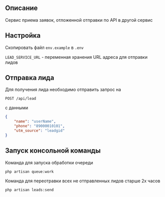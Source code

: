 ## Описание

Сервис приема заявок, отложенной отправки по API в другой сервис

## Настройка

Скопировать файл `env.example` в `.env`

`LEAD_SERVICE_URL` - переменная хранения URL адреса для отправки лидов

## Отправка лида

Для получения лида необходимо отправить запрос на

`POST /api/lead`

с данными

``` json
{
    "name": "userName",
    "phone": "89000010101",
    "utm_source": "leadgid"
}
```
## Запуск консольной команды
Команда для запуска обработки очереди

`php artisan queue:work `

Команда для переотравки всех не отправленных лидов старше 2х часов

`php artisan leads:send`
